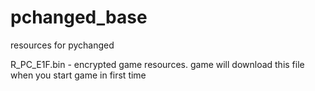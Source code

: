 # pchanged_base

resources for pychanged

R_PC_E1F.bin - encrypted game resources. game will download this file when you start game in first time
